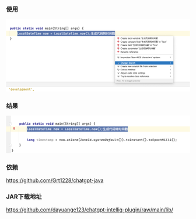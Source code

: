 ### 使用
![img.png](img.png)

### 结果
![img_1.png](img_1.png)

### 依赖
https://github.com/Grt1228/chatgpt-java

### JAR下载地址
https://github.com/dayuange123/chatgpt-intellig-plugin/raw/main/lib/